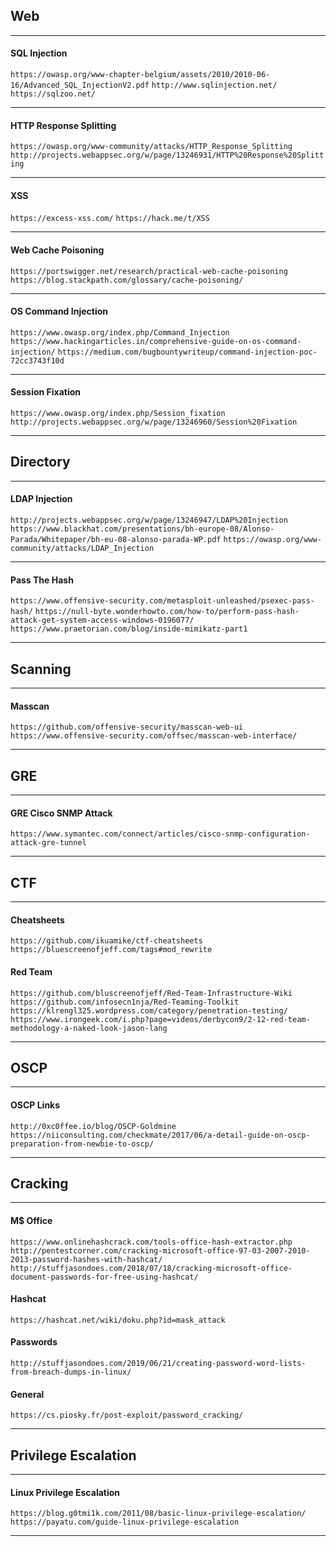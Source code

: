 ## Web
-----

#### SQL Injection

```https://owasp.org/www-chapter-belgium/assets/2010/2010-06-16/Advanced_SQL_InjectionV2.pdf```
```http://www.sqlinjection.net/```
```https://sqlzoo.net/```

-----


#### HTTP Response Splitting

```https://owasp.org/www-community/attacks/HTTP_Response_Splitting```
```http://projects.webappsec.org/w/page/13246931/HTTP%20Response%20Splitting```

-----


#### XSS

```https://excess-xss.com/```
```https://hack.me/t/XSS```

-----


#### Web Cache Poisoning

```https://portswigger.net/research/practical-web-cache-poisoning```
```https://blog.stackpath.com/glossary/cache-poisoning/```

-----


#### OS Command Injection

```https://www.owasp.org/index.php/Command_Injection```
```https://www.hackingarticles.in/comprehensive-guide-on-os-command-injection/```
```https://medium.com/bugbountywriteup/command-injection-poc-72cc3743f10d```

-----


#### Session Fixation

```https://www.owasp.org/index.php/Session_fixation```
```http://projects.webappsec.org/w/page/13246960/Session%20Fixation```

-----


## Directory
-----

#### LDAP Injection

```http://projects.webappsec.org/w/page/13246947/LDAP%20Injection```
```https://www.blackhat.com/presentations/bh-europe-08/Alonso-Parada/Whitepaper/bh-eu-08-alonso-parada-WP.pdf```
```https://owasp.org/www-community/attacks/LDAP_Injection```

-----


#### Pass The Hash

```https://www.offensive-security.com/metasploit-unleashed/psexec-pass-hash/```
```https://null-byte.wonderhowto.com/how-to/perform-pass-hash-attack-get-system-access-windows-0196077/```
```https://www.praetorian.com/blog/inside-mimikatz-part1```

-----


## Scanning
-----

#### Masscan

```https://github.com/offensive-security/masscan-web-ui```
```https://www.offensive-security.com/offsec/masscan-web-interface/```

-----


## GRE
-----

#### GRE Cisco SNMP Attack

```https://www.symantec.com/connect/articles/cisco-snmp-configuration-attack-gre-tunnel```

-----


## CTF
-----

#### Cheatsheets

```https://github.com/ikuamike/ctf-cheatsheets```
```https://bluescreenofjeff.com/tags#mod_rewrite```

#### Red Team

```https://github.com/bluscreenofjeff/Red-Team-Infrastructure-Wiki```
```https://github.com/infosecn1nja/Red-Teaming-Toolkit```
```https://klrengl325.wordpress.com/category/penetration-testing/```
```https://www.irongeek.com/i.php?page=videos/derbycon9/2-12-red-team-methodology-a-naked-look-jason-lang```


-----


## OSCP
-----

#### OSCP Links

```http://0xc0ffee.io/blog/OSCP-Goldmine```
```https://niiconsulting.com/checkmate/2017/06/a-detail-guide-on-oscp-preparation-from-newbie-to-oscp/```

-----


## Cracking
-----

#### M$ Office

```https://www.onlinehashcrack.com/tools-office-hash-extractor.php```
```http://pentestcorner.com/cracking-microsoft-office-97-03-2007-2010-2013-password-hashes-with-hashcat/```
```http://stuffjasondoes.com/2018/07/18/cracking-microsoft-office-document-passwords-for-free-using-hashcat/```

#### Hashcat

```https://hashcat.net/wiki/doku.php?id=mask_attack```

#### Passwords

```http://stuffjasondoes.com/2019/06/21/creating-password-word-lists-from-breach-dumps-in-linux/```

#### General

```https://cs.piosky.fr/post-exploit/password_cracking/```

-----


## Privilege Escalation
-----

#### Linux Privilege Escalation

```https://blog.g0tmi1k.com/2011/08/basic-linux-privilege-escalation/```
```https://payatu.com/guide-linux-privilege-escalation```

-----
